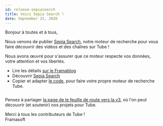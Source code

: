 ```yaml
---
id: release-sepiasearch
title: Voici Sepia Search !
date: September 22, 2020
---
```


<p>Bonjour à toutes et à tous,</p>
<p>Nous venons de publier <a target="_blank" href="https://sepiasearch.org">Sepia
    Search</a>, notre moteur de recherche pour vous faire découvrir des vidéos et des chaînes sur Tube !</p>
<p>Nous avons œuvré pour s'assurer que ce moteur respecte vos données, votre attention et
  vos libertés.</p>
<ul>
  <li>Lire les détails <a target="_blank"
      href="https://framablog.org/2020/09/22/sepia-search-our-search-engine-to-promote-tube/">sur le Framablog</a>
  </li>
  <li>Découvrir <a target="_blank" href="https://sepiasearch.org">Sepia Search</a></li>
  <li>Copier et adapter <a target="_blank" href="https://framagit.org/framasoft/tube/search-index">le code</a>, pour
    faire votre propre moteur de
    recherche Tube.</li>
</ul>
<a target="_blank" href="https://sepiasearch.org"><img loading="lazy"
      src="/img/news/release-sepiasearch/fr/sepiasearchbar.png" alt=""></a>
<p>Pensez à partager <a target="_blank" href="https://joinpeertube.org/roadmap/">la page
    de
    le feuille de route vers la v3</a>, où l'on peut découvrir (et soutenir) nos projets pour Tube.</p>
<p><span>Merci à tous les contributeurs de Tube !</span><br> Framasoft </p>

